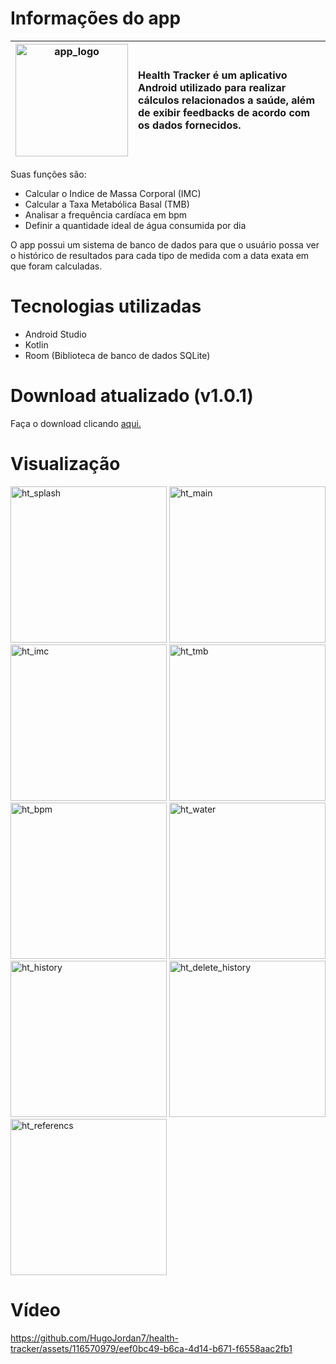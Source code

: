 # Informações do app 


| <img src="https://github.com/HugoJordan7/health-tracker/assets/116570979/d02265df-c83b-4d01-b80c-54bcfe0fb44c" width="180" alt="app_logo" /> | Health Tracker é um aplicativo Android utilizado para realizar cálculos relacionados a saúde, além de exibir feedbacks de acordo com os dados fornecidos. |
|:---:|:---|

Suas funções são:
- Calcular o Indice de Massa Corporal (IMC)
- Calcular a Taxa Metabólica Basal (TMB)
- Analisar a frequência cardíaca em bpm
- Definir a quantidade ideal de água consumida por dia

O app possui um sistema de banco de dados para que o usuário possa ver o histórico de resultados para cada tipo de medida com a data exata em que foram calculadas.

# Tecnologias utilizadas
- Android Studio
- Kotlin
- Room (Biblioteca de banco de dados SQLite)

# Download atualizado (v1.0.1)
Faça o download clicando [aqui.](https://github.com/HugoJordan7/health-tracker/raw/main/Health%20Tracker.apk)

# Visualização
<img src="https://github.com/HugoJordan7/health-tracker/assets/116570979/9605b75e-4124-4b11-ad99-f2c52765f4db" width="250" alt="ht_splash"> 
<img src="https://github.com/HugoJordan7/health-tracker/assets/116570979/f81fccce-122c-4818-a6d9-d7b63e4bb5a1" width="250" alt="ht_main">
<img src="https://github.com/HugoJordan7/health-tracker/assets/116570979/471e94ff-0b72-4a71-a0f6-f0c0daedf753" width="250" alt="ht_imc"> 

<img src="https://github.com/HugoJordan7/health-tracker/assets/116570979/8ac73365-2cb5-479f-be7b-013c626a55f9" width="250" alt="ht_tmb">
<img src="https://github.com/HugoJordan7/health-tracker/assets/116570979/260dfcc8-fc11-4794-bef2-6c192c3d9515" width="250" alt="ht_bpm">
<img src="https://github.com/HugoJordan7/health-tracker/assets/116570979/aa0dd8ff-1fbb-4e34-a663-0451eb1b6a22" width="250" alt="ht_water"> 

<img src="https://github.com/HugoJordan7/health-tracker/assets/116570979/bcf714fa-f652-496b-b61f-842189919da4" width="250" alt="ht_history">
<img src="https://github.com/HugoJordan7/health-tracker/assets/116570979/a0412cfe-0924-47b8-8977-7de61fd4b82c" width="250" alt="ht_delete_history">
<img src="https://github.com/HugoJordan7/health-tracker/assets/116570979/1f614350-f7ce-4217-88b1-d2f2d55333a3" width="250" alt="ht_referencs">

# Vídeo



https://github.com/HugoJordan7/health-tracker/assets/116570979/eef0bc49-b6ca-4d14-b671-f6558aac2fb1







